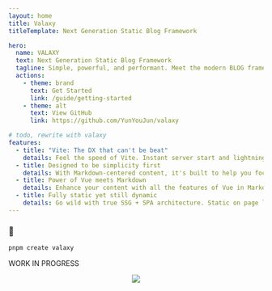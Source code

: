```yaml
---
layout: home
title: Valaxy
titleTemplate: Next Generation Static Blog Framework

hero:
  name: VALAXY
  text: Next Generation Static Blog Framework
  tagline: Simple, powerful, and performant. Meet the modern BLOG framework you've always wanted.
  actions:
    - theme: brand
      text: Get Started
      link: /guide/getting-started
    - theme: alt
      text: View GitHub
      link: https://github.com/YunYouJun/valaxy

# todo, rewrite with valaxy
features:
  - title: "Vite: The DX that can't be beat"
    details: Feel the speed of Vite. Instant server start and lightning fast HMR that stays fast regardless of the app size.
  - title: Designed to be simplicity first
    details: With Markdown-centered content, it's built to help you focus on writing and deployed with minimum configuration.
  - title: Power of Vue meets Markdown
    details: Enhance your content with all the features of Vue in Markdown, while being able to customize your site with Vue.
  - title: Fully static yet still dynamic
    details: Go wild with true SSG + SPA architecture. Static on page load, but engage users with 100% interactivity from there.
---
```


<div m="auto y-8" text="center" font="black">
<h3 text="3xl">🧪</h3>

```bash
pnpm create valaxy
```

<span text="4xl">WORK IN PROGRESS</span>

</div>

<p align="center">
  <a href="https://sponsors.yunyoujun.cn">
    <img src="https://sponsors.yunyoujun.cn/sponsors.svg">
  </a>
</p>
